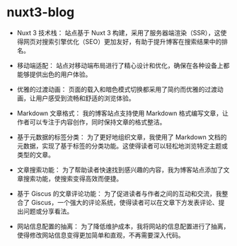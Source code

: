 # nuxt3-blog

- Nuxt 3 技术栈： 站点基于 Nuxt 3 构建，采用了服务器端渲染（SSR），这使得网页对搜索引擎优化（SEO）更加友好，有助于提升博客在搜索结果中的排名。

- 移动端适配： 站点对移动端布局进行了精心设计和优化，确保在各种设备上都能够提供出色的用户体验。

- 优雅的过渡动画： 页面的载入和暗色模式切换都采用了简约而优雅的过渡动画，让用户感受到流畅和舒适的浏览体验。

- Markdown 文章格式： 我的博客站点支持使用 Markdown 格式编写文章，让作者可以专注于内容创作，同时保持文章的格式整洁。

- 基于元数据的标签分类： 为了更好地组织文章，我使用了 Markdown 文档的元数据，实现了基于标签的分类功能。这使得读者可以轻松地浏览特定主题或类型的文章。

- 文章搜索功能： 为了帮助读者快速找到感兴趣的内容，我为博客站点添加了文章搜索功能，使搜索变得高效而便捷。

- 基于 Giscus 的文章评论功能： 为了促进读者与作者之间的互动和交流，我整合了 Giscus，一个强大的评论系统，使得读者可以在文章下方发表评论、提出问题或分享看法。

- 网站信息配置的抽离： 为了降低维护成本，我将网站的信息配置进行了抽离，使得修改网站信息变得更加简单和直观，不再需要深入代码。
